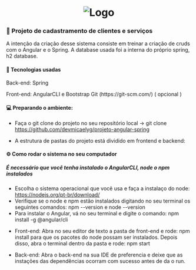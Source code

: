 <h1 align="center">
<!--   <img alt="Ícone do projeto" title="Terminal" src=".github/" width="100px" /> -->
   <img alt="Logo" src="https://i.imgur.com/kJlW4jI.png">
</h1>
</p>

### 📂 Projeto de cadastramento de clientes e serviços
A intenção da criação desse sistema consiste em treinar a criação de cruds com o Angular e o Spring. A database usada foi a interna do próprio spring, h2 database. 

#### 🚀 Tecnologias usadas
Back-end: Spring 
</p>
Front-end: AngularCLI e Bootstrap
Git (https://git-scm.com/) ( opcional )

#### 💻 Preparando o ambiente: 

- Faça o git clone do projeto no seu repositório local -> git clone https://github.com/devmicaelyg/projeto-angular-spring

- A estrutura de pastas do projeto está dividido em frontend e backend: 

####  ⚙️ Como rodar o sistema no seu computador 
##### É necessário que você tenha instalado o AngularCLI, node o npm instalados

- Escolha o sistema operacional que você usa e faça a instalaço do node: https://nodejs.org/pt-br/download/
- Verifique se o node e npm estão instalados digitando no seu terminal os seguintes comandos: npm --version e node --version 
- Para instalar o Angular, vá no seu terminal e digite o comando: npm install -g @angular/cli
</p>

- Front-end:
Abra no seu editor de texto a pasta de front-end e rode: npm install para que os pacotes do node possam ser instalados.
Depois disso, abra o terminal dentro da pasta e rode: npm start

- Back-end: 
Abra o back-end na sua IDE de preferencia e deixe que as instações das dependências ocorram com sucesso antes de da o run. 

